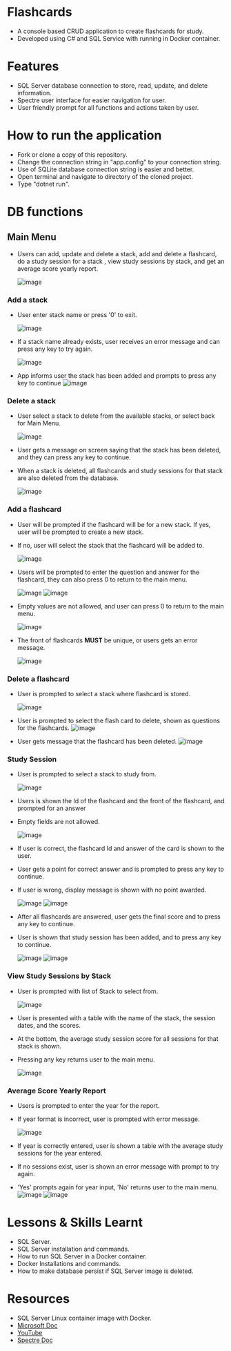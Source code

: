 # Flashcards
- A console based CRUD application to create flashcards for study.
- Developed using C# and SQL Service with running in Docker container.

# Features

- SQL Server database connection to store, read, update, and delete information.
- Spectre user interface for easier navigation for user.
- User friendly prompt for all functions and actions taken by user.

# How to run the application

- Fork or clone a copy of this repository.
- Change the connection string in "app.config" to your connection string.
- Use of SQLite database connection string is easier and better.
- Open terminal and navigate to directory of the cloned project.
- Type "dotnet run".


# DB functions

## Main Menu

- Users can add, update and delete a stack, add and delete a flashcard, do a study session for a stack
, view study sessions by stack, and get an average score yearly report.

	![image](https://github.com/Fennikko/Images/blob/main/FlashcardsMainMenu.png)

### Add a stack

- User enter stack name or press '0' to exit.

	![image](https://github.com/Fennikko/Images/blob/main/StackName.png)

- If a stack name already exists, user receives an error message and can press any key to try again.

	![image](https://github.com/Fennikko/Images/blob/main/StackError.png)

- App informs user the stack has been added and prompts to press any key to continue
	![image](https://github.com/Fennikko/Images/blob/main/StackAddSuccess.png)

### Delete a stack

- User select a stack to delete from the available stacks, or select back for Main Menu.

	![image](https://github.com/Fennikko/Images/blob/main/StackDeletion.png)

- User gets a message on screen saying that the stack has been deleted, and they can press any key to continue.
- When a stack is deleted, all flashcards and study sessions for that stack are also deleted from the database.

	![image](https://github.com/Fennikko/Images/blob/main/StackDeleted.png)

### Add a flashcard

- User will be prompted if the flashcard will be for a new stack. If yes, user will be prompted to create a new stack.
- If no, user will select the stack that the flashcard will be added to.

	![image](https://github.com/Fennikko/Images/blob/main/AddFlashcardStackSelect.png)

- Users will be prompted to enter the question and answer for the flashcard, they can also press 0 to return to the main menu.

	![image](https://github.com/Fennikko/Images/blob/main/FlashcardFront.png)
	![image](https://github.com/Fennikko/Images/blob/main/FlashcardBack.png)

- Empty values are not allowed, and user can press 0 to return to the main menu.

	![image](https://github.com/Fennikko/Images/blob/main/FlashcardEmpty.png)

- The front of flashcards **MUST** be unique, or users gets an error message.

	![image](https://github.com/Fennikko/Images/blob/main/FlashcardAddError.png)



### Delete a flashcard

- User is prompted to select a stack where flashcard is stored.

	![image](https://github.com/Fennikko/Images/blob/main/FlashcardDeletion1.png)

- User is prompted to select the flash card to delete, shown as questions for the flashcards.
	![image](https://github.com/Fennikko/Images/blob/main/FlashcardDeletion2.png)

- User gets message that the flashcard has been deleted.
	![image](https://github.com/Fennikko/Images/blob/main/FlashcardDeletion3.png)


### Study Session

- User is prompted to select a stack to study from.

	![image](https://github.com/Fennikko/Images/blob/main/FlashcardStudySession.png)

- Users is shown the Id of the flashcard and the front of the flashcard, and  prompted for an answer
- Empty fields are not allowed.

	![image](https://github.com/Fennikko/Images/blob/main/FlashcardStudySession2.png)

- If user is correct, the flashcard Id and answer of the card is shown to the user.
- User gets a point for correct answer and is prompted to press any key to continue.
- If user is wrong, display message is shown with no point awarded.

	![image](https://github.com/Fennikko/Images/blob/main/FlashcardStudySession3.png)
	![image](https://github.com/Fennikko/Images/blob/main/FlashcardStudySession4.png)

- After all flashcards are answered, user gets the final score and to press any key to continue.
- User is shown that study session has been added, and to press any key to continue.

	![image](https://github.com/Fennikko/Images/blob/main/FlashcardStudySession5.png)
	![image](https://github.com/Fennikko/Images/blob/main/FlashcardStudySession6.png)


### View Study Sessions by Stack

- User is prompted with list of Stack to select from.

	![image](https://github.com/Fennikko/Images/blob/main/FlashcardViewStudySessions.png)

- User is presented with a table with the name of the stack, the session dates, and the scores.
- At the bottom, the average study session score for all sessions for that stack is shown.
- Pressing any key returns user to the main menu.

	![image](https://github.com/Fennikko/Images/blob/main/FlashcardViewStudySessions2.png)


### Average Score Yearly Report

- Users is prompted to enter the year for the report.
- If year format is incorrect, user is prompted with error message.

	![image](https://github.com/Fennikko/Images/blob/main/FlashcardsYearlyReport.png)

- If year is correctly entered, user is shown a table with the average study sessions for the year entered.
- If no sessions exist, user is shown an error message with prompt to try again.
- 'Yes' prompts again for year input, 'No' returns user to the main menu.
	![image](https://github.com/Fennikko/Images/blob/main/FlashcardsYearlyReport2.png)
	![image](https://github.com/Fennikko/Images/blob/main/FlashcardsYearlyReport3.png)

	
# Lessons & Skills Learnt

- SQL Server.
- SQL Server installation and commands.
- How to run SQL Server in a Docker container.
- Docker Installations and commands.
- How to make database persist if SQL Server image is deleted.


# Resources
- SQL Server Linux container image with Docker.
- [Microsoft Doc](https://learn.microsoft.com/en-us/sql/linux/quickstart-install-connect-docker?view=sql-server-ver16&tabs=cli&pivots=cs1-bash)
- [YouTube](https://www.youtube.com/watch?v=Z4I35x0fnG8)
- [Spectre Doc](https://spectreconsole.net/)
